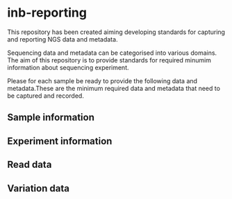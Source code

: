 # inb-reporting
This repository has been created aiming developing standards for capturing and reporting NGS data and metadata.

Sequencing data and metadata can be categorised into various domains. The aim of this repository is to provide standards for required minumim information about sequencing experiment.

Please for each sample be ready to provide the following data and metadata.These are the minimum required data and metadata that need to be captured and recorded.

## Sample information

## Experiment information

## Read data 

## Variation data

